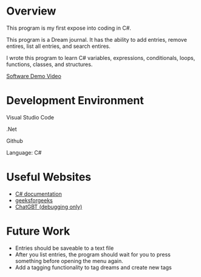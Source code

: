 # Overview

This program is my first expose into coding in C#.

This program is a Dream journal. It has the ability to add entries, remove entires, list all entries, and search entires.

I wrote this program to learn C# variables, expressions, conditionals, loops, functions, classes, and structures.

[Software Demo Video](https://www.youtube.com/watch?v=31UHW1yU_xM)

# Development Environment

Visual Studio Code

.Net

Github

Language: C#

# Useful Websites

- [C# documentation](https://learn.microsoft.com/en-us/dotnet/csharp/)
- [geeksforgeeks](https://www.geeksforgeeks.org/setting-environment-c-sharp/)
- [ChatGBT (debugging only)](https://chat.openai.com/)

# Future Work

- Entries should be saveable to a text file
- After you list entries, the program should wait for you to press something before opening the menu again.
- Add a tagging functionality to tag dreams and create new tags